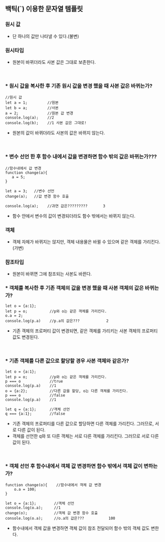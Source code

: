 ## 백틱(`) 이용한 문자열 템플릿

### 원시 값
- 단 하나의 값만 나타낼 수 있다.(불변)  
  
### 원시타입  
- 원본이 바뀌더라도 사본 값은 그대로 보존한다.  
  
​  
### * 원시 값을 복사한 후 기존 원시 값을 변경 했을 때 사본 값은 바뀌는가?
```
//원시 값
let a = 1;         //원본
let b = a;         //사본
a = 2;             //원본 값 변경
console.log(a);    //2
console.log(b);    //1 사본 값은 그대로!
```
- 원본의 값이 바뀌더라도 사본의 값은 바뀌지 않는다.  

​
### * 변수 선언 한 후 함수 내에서 값을 변경하면 함수 밖의 값은 바뀌는가???
```
//함수내에서 값 변경
function change(a){
   a = 5;
}

let a = 3;   //변수 선언
change(a);   //값 변경 함수 호출

console.log(a);    //과연 값은?????????       3
```
- 함수 안에서 변수의 값이 변경되더라도 함수 밖에서는 바뀌지 않는다.  
  
  
  
### 객체
- 객체 자체가 바뀌지는 않지만, 객체 내용물은 바뀔 수 있으며 같은 객체를 가리킨다. (가변)  

### 참조타입
- 원본이 바뀌면 그에 참조되는 사본도 바뀐다.  

### * 객체를 복사한 후 기존 객체의 값을 변경 했을 때 사본 객체의 값은 바뀌는가?
```
let o = {a:1};
let p = o;          //p와 o는 같은 객체를 가리킨다.
o.a = 2;
console.log(p.a)    //p.a의 값은???            2
```
- 기존 객체의 프로퍼티 값이 변경되면, 같은 객체를 가리키는 사본 객체의 프로퍼티 값도 변경된다.  
  
​   
### * 기존 객체를 다른 값으로 할당할 경우 사본 객체와 같은가?  
```
let o = {a:1};
let p = o;          //p와 o는 같은 객체를 가리킨다.
p === o             //true
console.log(p.a)    //1
o = {a:2};          //다른 값을 할당, o는 다른 객체를 가리킨다.
p === o             //false
console.log(p.a)    //1

let q = {a:1};      //객체 선언
q === {a:1};        //false
```
- 기존 객체의 프로퍼티를 다른 값으로 할당하면 다른 객체를 가리킨다. 그러므로, 서로 다른 값이 된다.  
- 객체를 선언한 q와 또 다른 객체는 서로 다른 객체를 가리킨다. 그러므로 서로 다른 값이 된다.  
  
​  
### * 객체 선언 후 함수내에서 객체 값 변경하면 함수 밖에서 객체 값이 변하는가?
```
function change(o){    //함수내에서 객체 값 변경
    o.a = 100;
}

let o = {a:1};        //객체 선언
console.log(o.a);     //1
change(o);            //객체 값 변경 함수 호출
console.log(o.a);     //o.a의 값은???           100
```
- 함수내에서 객체 값을 변경하면 객체 값이 참조 전달되어 함수 밖의 객체 값도 변한다.  
